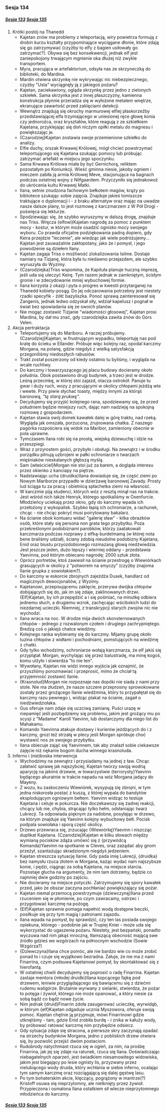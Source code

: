 ### Sesja 134
##### [Sesja 133](#sesja-133) [Sesja 135](#sesja-135)
1. Krótki postój na Thanedd
    - Kajetan znów ma problemy z teleportacją, wiry powietrza formują z drobin kurzu kształty przypominające wyciągane dłonie, które zdają się go zatrzymywać (czyżby to elfy z bagien usiłowały go zatrzymać?). Obywa się bez konsekwencji, jednak elf jest zaniepokojony trwającym mgnienie oka dłużej niż zwykle transportem.
    - Myra, pracująca w artefaktorium, odsyła nas ze skrzyneczką do biblioteki, do Mardina.
    - Mardin otwiera skrzynkę nie wykrywając nic niebezpiecznego, czyżby "Usta" wyciągnęły ją z jakiegoś pożaru?
    - Kajetan, zaciekawiony, ogląda skrzynkę przez jedno z zielonych szkiełek. Sama skrzynka jest z innej płaszczyzny, kamienna konstrukcja płynnie przeradza się w wyłożone metalem wnętrze, ekranujące zawartość przed zaklęciami detekcji.
    - Wewnątrz znajdują się okruchy marmurowej elfiej płaskorzeźby przedstawiającej elfa trzymającego w uniesionej ręce głowę konia czy jednorożca, oraz kryształów, które reagują z ze szkiełkiem Kajetana, przyklejając się doń niczym opiłki metalu do magnesu i powiększając je.
    - {Czarodziej}Kajetan zostawia swoje przemienione szkiełko do analizy.
    - Elfie duchy, orszak Krwawej Królowej, mógł chcieć powstrzymać teleportującego się Kajetana szukając pomocy lub próbując zatrzymać artefakt w miejscu jego spoczynku.
    - Sama Krwawa Królowa miała by być Gernichorą, reliktem pozostałym po Koniunkcji. Wieść gminna niesie, jakoby ogniem i mieczem zabiła ją armia Królowej Meve, stacjonująca na bagnach podczas ostatniej wojny z Nilfgaardem. Przyczyniło się jednakowoż do ukrócenia kultu Krwawej Matki.
    - Ilana, setnie znudzona fachowym bełkotem magów, krąży po bibliotece szukając sobie zajęcia. Znajduje jakieś tomiszcze traktujące o dyplomacji i - z braku alternatyw oraz mając na uwadze nasze dalsze plany, to jest rozmowę z karczmarzem z W Pół Drogi - poświęca się lekturze.
    - Spodziewając się, że szybko wyruszymy w dalszą drogę, znajduje nas Triss. Wręcza {elfowi}Kajetan nagrodę za pomoc z punktem mocy - kostur, w którym może osadzić ognisko mocy swojego wyboru. Co prawda oficjalne podziękowania padną dopiero, gdy Keira przejdzie "leczenie", ale wiedząc jak wiele podróżujemy... Kajetan jest zauważalnie zakłopotany, jako że i pomysł, i jego powodzenie są dziełem Ilany.
    - Kajetan zagaja Triss o możliwość zlokalizowania Isilme. Dostaje namiary na Tizjanę, która była tu niedawno przejazdem, ale szybko wyruszyła do Wyzimy.
    - {Czarodziejka}Triss wspomina, że Kapituła planuje huczną imprezę, jeśli uda się uleczyć Keirę. Tym razem jednak w zamkniętym, ścisłym gronie i w zdecydowanie mniej wybuchowej formie.
    - Ilana korzysta z okazji i pyta o progres w kwestii przytarganej na Thanedd kobiety-posąg. Do jej odczarowania potrzebny jest niestety rzadki specyfik - żółć bazyliszka. Ponoć sprawą zainteresował się Zangenis, jednak ledwo odzyskał siły, wdział kapelusz i pognał w świat bez spowiadania się ze swoich planów.
    - Nie mogąc zostawić Tizjanie "wiadomości głosowej", Kajetan prosi Mardina, by dał mu znać, gdy czarodziejka zawita znów do Gors Velen.
2. Akcja pertraktacja
    - Teleportujemy się do Mariboru. A raczej próbujemy. {Czarodziej}Kajetan, w frustrującym wypadku, teleportuję nas pod kratę do ścieku w Ellander. Próbuje więc kolejny raz, opodal karczmy Morgana, na polanę, gdzie niegdyś z wielką satysfakcją przegoniliśmy niedoszłych rabusiów.
    - Trakt został poszerzony od kiedy ostatnio tu byliśmy, i wygląda na wcale ruchliwy.
    - Do karczmy i towarzyszącego jej placu budowy docieramy około południa. Obok postawiono drugi budynek, a trzeci jest w drodze. Leśną przecinkę, w której stoi zajazd, otacza ostrokół. Panuje tu gwar i duży ruch, wozy z pracującymi w okolicy chłopami jeżdżą wte i wewte. Przy piwie słychać toasty, między innymi za którąś baronową, _"tę starą prukwę"_.
    - Decydujemy się przyjść kolejnego rana, spodziewamy się, że przed południem będzie mniejszy ruch, dając nam nadzieję na spokojną rozmowę z gospodarzem.
    - Kajetan stawia swój domek kawałek dalej w górę traktu, nad rzeką. Wygląda jak omszała, porzucona, zrujnowana chatka. Z naszego pagórka rozpościera się widok na Maribor, zamieniony obecnie w pola uprawne.
    - Tymczasem Ilana robi się na prostą, wiejską dziewuchę i idzie na przeszpiegi.
    - Wraz z przyrostem gości, przybyło i obsługi. Na zewnątrz i w środku porządku pilnują uzbrojeni w pałki ochroniarze o twarzach mięśniaków nieskalanych głębszą myślą.
    - Sam {właściciel}Morgan nie stoi już za barem, a dogląda interesu przez okienko z kanciapy na piętrze.
    - Nadstawiając ucha {druidka}Ilana dowiaduje się, że część ziemi po Nowym Mariborze przypadło w dzierżawę baronowej Zavady. Prosty lud ściąga tu za pracą i obietnicą spłachetka ziemi na własność.
    - W karczmie piją studenci, których wóz z resztą minął nas na trakcie. Jest wśród nich także Henryk, którego spotkaliśmy w Oxenfurcie. Młodzieńcy uciekają przez okno, gdy do karczmy wpada ich przełożony z wykopalisk. Szybko łapią ich ochroniarze, a rachunek, chcąc - nie chcąc pokryć musi poirytowany bakalarz.
    - Na ścianie obok kontuaru widać "galerię sław" - kilka obrazków osób, które stały się persona non grata tego przybytku. Poza przekreślonymi podobiznami parobków, którzy zaatakowali karczmarza podczas rozprawy z elfką-burdelmamą (w której nota bene braliśmy udział), ściany zdobią nieudolne podobizny Kajetana, Enid oraz biustu przyozdobionego rozmazaną głową niedźwiedzia. Jest jeszcze jeden, dużo lepszy i wierniej oddany - przedstawia Yaevinna, pod którym obiecano nagrodę: 2000 sztuk złota.
    - Oprócz portretów, ktoś zawiesił na ścianie przestrogę o Wiewiórkach grasujących w okolicy z "potworem na smyczy" (czyżby znajoma Ilanie grupka z sowiołakiem?).
    - Do karczmy w eskorcie zbrojnych zajeżdża Dusek, handlarz od magicznych dewocjonaliów, z Wyzimy.
    - Kajetanowi, przepisującemu zaklęcie, przerywa dwójka chłopów dobijających się do, jak im się zdaje, zaklinowanych drzwi. {Elf}Kajetan, by ich przepędzić a i się pośmiać, na minutkę odbiera jednemu słuch, a drugiemu wzrok, zachęcając wścibskich ludzi do niezdarnej ucieczki. Niemniej, z transkrypcji starych zwojów nic nie wychodzi.
    - Ilana wraca na noc. W drodze mija dwóch skonsternowanych chłopów - jednego z rozwalonym czołem i drugiego zachrypniętego. Bredzą coś o jakiejś chatce wiedźmy.
    - Kolejnego ranka wybieramy się do karczmy. Mijamy grupę około tuzina chłopów z widłami i pochodniami, pomstujących na wiedźmę z chatki.
    - Gdy tylko wchodzimy, ochroniarze wołają karczmarza, że elf jakiś się przyplątał. Morgan, wychylając się przez balustradę, ma minę kogoś, komu ulżyło i stwierdza "to nie ten".
    - Wywołany, Kajetan nie widzi innego wyjścia jak oznajmić, że przyszliśmy porozmawiać i przeprosić, mimo że chciał tą przyjemność zostawić Ilanie.
    - {Krasnolud}Morgan nie rozpoznaje nas dopóki nie siada z nami przy stole. Nie ma złudzeń, że nasze szczere przeprosiny sprowokowane zostały przez grożącego Ilanie wiedźmina, który to przypałętał się do karczmy razu pewnego i, widząc plakat na ścianie, zagaił o niedźwiedziołaka.
    - Gus oferuje nam zdaje się uczciwą zamianę. Puści urazę w niepamięć jeśli pozbędziemy się problemu, jakim jest grożący mu po scysji z "Madame" Karoll Yaevinn, lub dostarczymy dla niego list do Mahakamu.
    - Komando Yaevinna atakuje dostawy i kurierów jeżdżących do i z karczmy, grozi też strzałą w plecy jeśli Morgan spróbuje choć wystawić nos ze swojego przybytku.
    - Ilana obiecuje zająć się Yaevinnem, tak aby znalazł sobie ciekawsze zajęcie niż nękanie bogom ducha winnego krasnoluda.
3. Inferno i (nie)boska interwencja
    - Wychodzimy na zewnątrz i przysiadamy na jednej z ław. Chcąc załatwić sprawę jak najszybciej, Kajetan tworzy swoją wodną aparycję na jakimś drzewie, w towarzystwie {terrorysty}Yaevinn będącego akuratnie w trakcie napadu na wóz Morgana jadący do Mayeny.
    - Z wozu, ku zaskoczeniu Wiewiórek, wysypują się zbrojni, w tym jedna niskorosła postać z kuszą, z której wypala do bandytów eksplodującym ogniowym bełtem. Yaevinn widząc to testuje Kajetana i celuje w pokurcza. Nie doczekawszy się żadnej reakcji, chcący lub nie, chybia, strącając tylko hełm, odsłaniając twarz Lukrecji. Ta odpowiada pięknym za nadobne, posyłając w drzewo, na którym znajduje się Yaevinn kolejny wybuchowy bełt. Pocisk podpala sowiołaka i sporą część okolicy.
    - Drzewo przewraca się, zrzucając {Wiewiórkę}Yaevinn i niszcząc duplikat Kajetana. {Czarodziej}Kajetan w kilku słowach między wymianą pocisków zdąża umówić się z {przywódcą Komanda}Yaevinn na spotkanie w Cleves, oraz zażądać aby gnom przeżył, szantażując skradzionym niegdyś jedzeniem.
    - Kajetan streszcza sytuację Ilanie. Gdy pada imię Lukrecji, {druidka} bez namysłu rzuca złotem w Morgana, każąc wydać nam najszybsze konie, i pędzi, ciągnąc za sobą Kajetana, na miejsce starcia. Pozostaje głucha na argumenty, że nim tam dotrzemy, będzie co najmniej dwie godziny po zajściu.
    - Nie docieramy na miejsce potyczki. Zatrzymujemy się spory kawałek przed, jako że obszar zaczyna pochłaniać powiększający się pożar.
    - Kajetan niemal przemocą powstrzymuje {dziewczynę}Ilana przed rzuceniem się w płomienie, po czym zawracamy, ostrzec i przygotować karczmę na pożogę.
    - {Elf}Kajetan sprawnie pomaga napełnić wodą dostępne beczki, posiłkuje się przy tym magią i patronami zajazdu.
    - Ilana wpada na pomysł, by sprawdzić, czy ten las posiada swojego opiekuna, którego - podobnie jak w Trupiej Kniei - może uda się wykorzystać do ugaszenia pożaru. Niestety, jest bezpański, ponadto wyczuwa nad nim jakąś mroczną, tłamszącą obecność mającą swe źródło gdzieś we wzgórzach na północnym wschodzie (Sowie Wzgórza?)
    - {Dziewczyna}Ilana chce pomóc, ale nie bardzo wie co może zrobić ponad to i czuje się wyjątkowo bezradna. Żałuje, że nie ma z nami Finarrina, czym podsuwa Kajetanowi pomysł, by skontaktować się z hierofantą.
    - W ostatniej chwili decydujemy się poprosić o radę Finarrina. Kajetan zastaje mentora {młodej druidki}Ilana kopcącego fajkę pod drzewem, leniwie przyglądającego się bawiącemu się z dziećmi rudemu waligórze. Brutalnie wyrwany z sielanki, stwierdza, że pożar to potęga i żywioł, którego nie może opanować, a który niesie za sobą bądź co bądź nowe życie.
    - Nim jednak {druid}Finarrin zdoła zasugerować ucieczkę, wyrwidąb, w którym {elf}Kajetan odgaduje ucznia Myszowora, oferuje swoją pomoc. Kajetan chętnie ją przyjmuje, mówi Finarrinowi gdzie utknęliśmy - tam, gdzie Enid zrobiła burdę - i znika w kałuży wody, by próbować ratować karczmę nim przybędzie odsiecz.
    - Gdy sytuacja zdaje się stracona, a pierwsze skry zaczynają opadać na strzechy budynków Morgana, jedno z pobliskich drzew otwiera się, by pozwolić przejść dwóm postaciom.
    - Rudobrody natychmiast rzuca się w ogień, za nim, na prośbę Finarrina, jak jej się zdaje na ratunek, rzuca się Ilana. Doświadczając niebagatelnych oparzeń, jest świadkiem niesamowitego widowiska, jakim jest biegający po lesie ognisty lis, przyzwany przez nielubiącego wody druida, który wchłania w siebie inferno, ocalając tym samym karczmę oraz rozciągającą się dalej gęstwę lasu.
    - Po tym bohaterskim akcie, klęczący, pogrążony w mantrze(?) Kristoff osuwa się nieprzytomny, ale nietknięty przez żywioł. Przypieczona i osmalona Ilana ostatkiem sił wlecze nieprzytomnego młodzieńca do karczmy.

##### [Sesja 133](#sesja-133) [Sesja 135](#sesja-135)